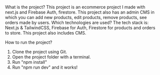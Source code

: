What is the project?
This project is an ecommerce project I made with next.js and Firebase Auth, firestore. This project also has an admin CMS in which you can 
add new products, edit products, remove products, see orders made by users.
Which technologies are used?
The tech stack is:
Next.js & TailwindCSS, Firebase for Auth, Firestore for products and orders to store. This project also includes CMS.

How to run the project?
1. Clone the project using Git.
2. Open the project folder with a terminal.
3. Run "npm install"
4. Run "npm run dev"
and it works!
